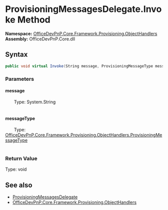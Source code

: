 # ProvisioningMessagesDelegate.Invoke Method  
  

**Namespace:** [OfficeDevPnP.Core.Framework.Provisioning.ObjectHandlers](OfficeDevPnP.Core.Framework.Provisioning.ObjectHandlers.md)  
**Assembly:** OfficeDevPnP.Core.dll  
## Syntax
```C#
public void virtual Invoke(String message, ProvisioningMessageType messageType)
```
### Parameters
#### message  
&emsp;&emsp;Type: System.String  
&emsp;&emsp;  

  

#### messageType  
&emsp;&emsp;Type: [OfficeDevPnP.Core.Framework.Provisioning.ObjectHandlers.ProvisioningMessageType](OfficeDevPnP.Core.Framework.Provisioning.ObjectHandlers.ProvisioningMessageType.md)  
&emsp;&emsp;  

  

### Return Value
Type: void  

## See also
- [ProvisioningMessagesDelegate](OfficeDevPnP.Core.Framework.Provisioning.ObjectHandlers.ProvisioningMessagesDelegate.md) 
- [OfficeDevPnP.Core.Framework.Provisioning.ObjectHandlers](OfficeDevPnP.Core.Framework.Provisioning.ObjectHandlers.md) 
